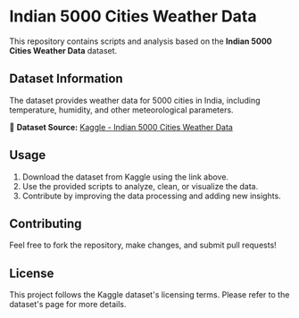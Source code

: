 # Indian 5000 Cities Weather Data

This repository contains scripts and analysis based on the **Indian 5000 Cities Weather Data** dataset.

## Dataset Information

The dataset provides weather data for 5000 cities in India, including temperature, humidity, and other meteorological parameters.

📂 **Dataset Source:** [Kaggle - Indian 5000 Cities Weather Data](https://www.kaggle.com/datasets/mukeshdevrath007/indian-5000-cities-weather-data)

## Usage

1. Download the dataset from Kaggle using the link above.
2. Use the provided scripts to analyze, clean, or visualize the data.
3. Contribute by improving the data processing and adding new insights.

## Contributing

Feel free to fork the repository, make changes, and submit pull requests!

## License

This project follows the Kaggle dataset's licensing terms. Please refer to the dataset's page for more details.